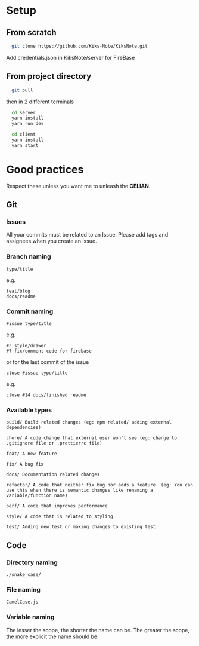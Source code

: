 # Setup

## From scratch

```bash
  git clone https://github.com/Kiks-Note/KiksNote.git
```

Add credentials.json in KiksNote/server for FireBase

## From project directory

```bash
  git pull
```

then in 2 different terminals

```bash
  cd server
  yarn install
  yarn run dev
```
```bash
  cd client
  yarn install
  yarn start
```

# Good practices

Respect these unless you want me to unleash the **CELIAN**. 

## Git

### Issues

All your commits must be related to an Issue. Please add tags and assignees when you create an issue. 

### Branch naming

    type/title

e.g.

    feat/blog
    docs/readme

### Commit naming

    #issue type/title

e.g.

    #3 style/drawer
    #7 fix/comment code for firebase

or for the last commit of the issue

    close #issue type/title

e.g.

    close #14 docs/finished readme

### Available types  


    build/ Build related changes (eg: npm related/ adding external dependencies)
    
    chore/ A code change that external user won't see (eg: change to .gitignore file or .prettierrc file)
    
    feat/ A new feature
    
    fix/ A bug fix
    
    docs/ Documentation related changes
    
    refactor/ A code that neither fix bug nor adds a feature. (eg: You can use this when there is semantic changes like renaming a variable/function name)
    
    perf/ A code that improves performance
    
    style/ A code that is related to styling
    
    test/ Adding new test or making changes to existing test

## Code

### Directory naming

    ./snake_case/

### File naming

    CamelCase.js

### Variable naming

The lesser the scope, the shorter the name can be. 
The greater the scope, the more explicit the name should be. 
